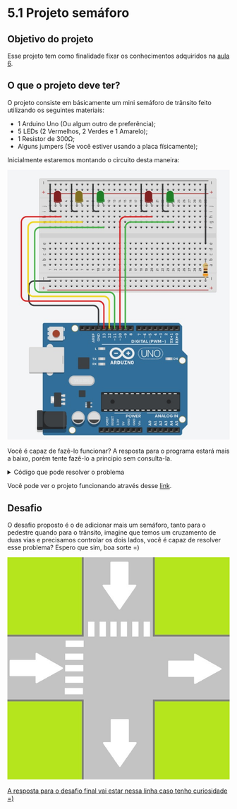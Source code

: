 # 5.1 Projeto semáforo


## Objetivo do projeto
Esse projeto tem como finalidade fixar os conhecimentos adquiridos na [aula 6](/src/4-Modulo-basico/6-Acendendo-LED.md).
<p></p>

## O que o projeto deve ter?

O projeto consiste em básicamente um mini semáforo de trânsito feito utilizando os seguintes materiais:
<p></p>

- 1 Arduino Uno (Ou algum outro de preferência);
- 5 LEDs (2 Vermelhos, 2 Verdes e 1 Amarelo);
- 1 Resistor de 300Ω;
- Alguns jumpers (Se você estiver usando a placa físicamente);
<p></p>

Inicialmente estaremos montando o circuito desta maneira:

<p align="center">
    <img src="../imgs/Projetos/Semaforo.jpg" alt="Esquema de ligação">
</p>

Você é capaz de fazê-lo funcionar? A resposta para o programa estará mais a baixo, porém tente fazê-lo a principio sem consulta-la.

<details>
    <summary>Código que pode resolver o problema</summary>

```c
//Definindo constantes para os pinos dos leds do trânsito
#define _PIN_RED_T     13
#define _PIN_YELLOW_T  12
#define _PIN_GREEN_T   11

//Definindo constantes para os pinos dos leds do pedestre
#define _PIN_RED_P     10
#define _PIN_GREEN_P    9

void setup()
{
  //Setando os pinos digitais que vamos utilizar como saida 
  //e desligando/apagando os LEDS
  for(int i = 9; i<14;i++){
  	pinMode(i, OUTPUT);
    digitalWrite(i, LOW);
  }
}

void loop()
{
  //Inicio
  
  //Apagando LED pedestre verde
  digitalWrite(_PIN_GREEN_P, LOW);
  //Apagando LED trânsito vermelho
  digitalWrite(_PIN_RED_T, LOW);  
  //Acendendo LED pedestre vermelho
  digitalWrite(_PIN_RED_P, HIGH);
  //Acendendo LED trânsito verde
  digitalWrite(_PIN_GREEN_T, HIGH);
  //Esperando 5 segundos
  delay(5000); 
  
  //Apagando LED trânsito verde
  digitalWrite(_PIN_GREEN_T, LOW);
  //Acendendo LED trânsito amarelo
  digitalWrite(_PIN_YELLOW_T, HIGH);
  //Esperando 2 segundo
  delay(1000); 
  
  //Apagando LED trânsito amarelo
  digitalWrite(_PIN_YELLOW_T, LOW);
  //Acendendo LED trânsito vermelho
  digitalWrite(_PIN_RED_T, HIGH);
  //Apagando LED pedestre vermelho
  digitalWrite(_PIN_RED_P, LOW);
  //Acendendo LED pedestre verde
  digitalWrite(_PIN_GREEN_P, HIGH);
  //Esperando 3 segundos
  delay(3000); 
  
  //Volta pro inicio
}
```
</details>
<p></p>

Você pode ver o projeto funcionando através desse [link](https://www.tinkercad.com/things/2XFrNsnj5kG-arduino-um-mini-semaforo).
<p></p>

## Desafio

O desafio proposto é o de adicionar mais um semáforo, tanto para o pedestre quando para o trânsito, imagine que temos um cruzamento de duas vias e precisamos controlar os dois lados, você é capaz de resolver esse problema? Espero que sim, boa sorte =)
<p></p>

<p align="center">
    <img src="../imgs/Projetos/Semaforo_Desafio.jpg" alt="Modelo de semáforo">
</p>

[A resposta para o desafio final vai estar nessa linha caso tenho curiosidade =)](https://www.tinkercad.com/things/6xkGVtYL2qp)